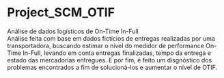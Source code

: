 # Project_SCM_OTIF
Análise de dados logísticos de On-Time In-Full \
Análise feita com base em dados fictícios de entregas realizadas por uma transportadora, buscando estimar o nível do medidor de performance On-Time In-Full, levando em conta entregas finalizadas, tempo da entrega e estado das mercadorias entregues. E por fim, é feito um disgnóstico dos problemas encontrados a fim de solucioná-los e aumentar o nível de OTIF.
